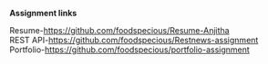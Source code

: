 **Assignment links**

Resume-https://github.com/foodspecious/Resume-Anjitha<br>
REST API-https://github.com/foodspecious/Restnews-assignment<br>
Portfolio-https://github.com/foodspecious/portfolio-assignment
